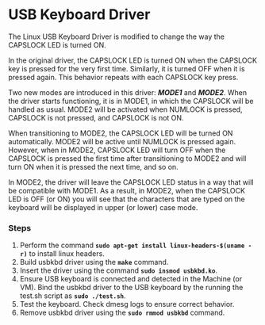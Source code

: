 # USB Keyboard Driver
The Linux USB Keyboard Driver is modified to change the way the CAPSLOCK LED is turned ON.

In the original driver, the CAPSLOCK LED is turned ON when the CAPSLOCK key is pressed for the very first time. Similarly, it is turned OFF when it is pressed again. This behavior repeats with each CAPSLOCK key press.

Two new modes are introduced in this driver: ***MODE1*** and ***MODE2***. When the driver starts functioning, it is in MODE1, in which the CAPSLOCK will be handled as usual. MODE2 will be activated when NUMLOCK is pressed, CAPSLOCK is not pressed, and CAPSLOCK is not ON. 

When transitioning to MODE2, the CAPSLOCK LED will be turned ON automatically. MODE2 will be active until NUMLOCK is pressed again. However, when in MODE2, CAPSLOCK LED will turn OFF when the CAPSLOCK is pressed the first time after transitioning to MODE2 and will turn ON when it is pressed the next time, and so on. 

In MODE2, the driver will leave the CAPSLOCK LED status in a way that will be compatible with MODE1. As a result, in MODE2, when the CAPSLOCK LED is OFF (or ON) you will see that the characters that are typed on the keyboard will be displayed in upper (or lower) case mode.

### Steps 
1. Perform the command **`sudo apt-get install linux-headers-$(uname -r)`** to install linux headers.
2. Build usbkbd driver using the **`make`** command.
3. Insert the driver using the command **`sudo insmod usbkbd.ko`**.
4. Ensure USB keyboard is connected and detected in the Machine (or VM). Bind the usbkbd driver to the USB keyboard by the running the test.sh script as **`sudo ./test.sh`**.
5. Test the keyboard. Check dmesg logs to ensure correct behavior.
6. Remove usbkbd driver using the **`sudo rmmod usbkbd`** command.

